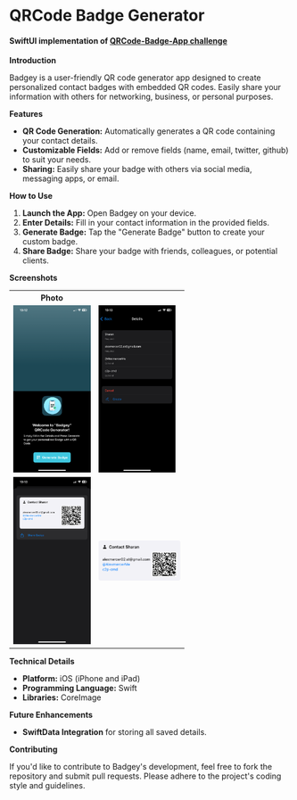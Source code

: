 # QRCode Badge Generator

#### SwiftUI implementation of [QRCode-Badge-App challenge](https://github.com/florinpop17/app-ideas/blob/master/Projects/2-Intermediate/QRCode-Badge-App.md)

**Introduction**

Badgey is a user-friendly QR code generator app designed to create personalized contact badges with embedded QR codes. Easily share your information with others for networking, business, or personal purposes.

**Features**

- **QR Code Generation:** Automatically generates a QR code containing your contact details.
- **Customizable Fields:** Add or remove fields (name, email, twitter, github) to suit your needs.
- **Sharing:** Easily share your badge with others via social media, messaging apps, or email.

**How to Use**

1. **Launch the App:** Open Badgey on your device.
2. **Enter Details:** Fill in your contact information in the provided fields.
3. **Generate Badge:** Tap the "Generate Badge" button to create your custom badge.
4. **Share Badge:** Share your badge with friends, colleagues, or potential clients.

**Screenshots**

<table>
    <th>
    Photo
    </th>
    <tr>
        <td>
            <img src="https://raw.githubusercontent.com/c2p-cmd/QRCode-Badge-App/master/Screenshots/IMG1.PNG" height="300"/>
        </td>
        <td>
            <img src="https://raw.githubusercontent.com/c2p-cmd/QRCode-Badge-App/master/Screenshots/IMG2.PNG"/ height="300px">
        </td>
    </tr>
    <tr>
        <td>
            <img src="https://raw.githubusercontent.com/c2p-cmd/QRCode-Badge-App/master/Screenshots/IMG3.PNG" height="300px"/>
        </td>
        <td>
            <img src="https://raw.githubusercontent.com/c2p-cmd/QRCode-Badge-App/master/Screenshots/Badge.png" height="72px"/>
        </td>
    </tr>
    
</table>

**Technical Details**

- **Platform:** iOS (iPhone and iPad)
- **Programming Language:** Swift
- **Libraries:** CoreImage

**Future Enhancements**

- **SwiftData Integration** for storing all saved details.

**Contributing**

If you'd like to contribute to Badgey's development, feel free to fork the repository and submit pull requests. Please adhere to the project's coding style and guidelines.
